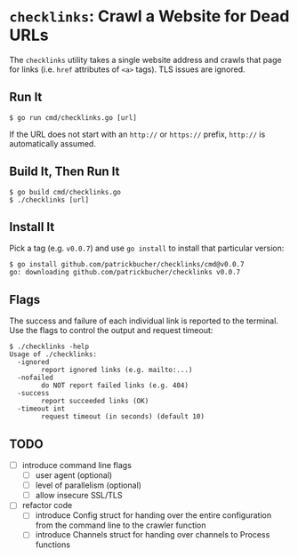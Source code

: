 # `checklinks`: Crawl a Website for Dead URLs

The `checklinks` utility takes a single website address and crawls that page for
links (i.e. `href` attributes of `<a>` tags). TLS issues are ignored.

## Run It

    $ go run cmd/checklinks.go [url]

If the URL does not start with an `http://` or `https://` prefix, `http://` is
automatically assumed.

## Build It, Then Run It

    $ go build cmd/checklinks.go
    $ ./checklinks [url]

## Install It

Pick a tag (e.g. `v0.0.7`) and use `go install` to install that particular
version:

    $ go install github.com/patrickbucher/checklinks/cmd@v0.0.7
    go: downloading github.com/patrickbucher/checklinks v0.0.7

## Flags

The success and failure of each individual link is reported to the terminal. Use
the flags to control the output and request timeout:

    $ ./checklinks -help
    Usage of ./checklinks:
      -ignored
            report ignored links (e.g. mailto:...)
      -nofailed
            do NOT report failed links (e.g. 404)
      -success
            report succeeded links (OK)
      -timeout int
            request timeout (in seconds) (default 10)

## TODO

- [ ] introduce command line flags
    - [ ] user agent (optional)
    - [ ] level of parallelism (optional)
    - [ ] allow insecure SSL/TLS
- [ ] refactor code
    - [ ] introduce Config struct for handing over the entire configuration
      from the command line to the crawler function
    - [ ] introduce Channels struct for handing over channels to Process functions
